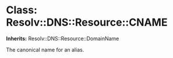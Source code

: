# Class: Resolv::DNS::Resource::CNAME
**Inherits:** Resolv::DNS::Resource::DomainName
    

The canonical name for an alias.




